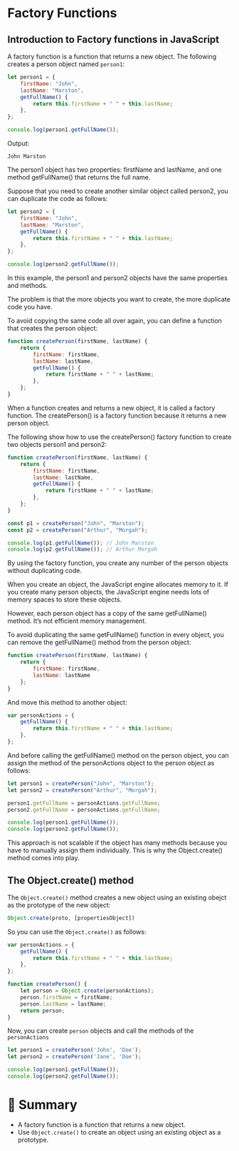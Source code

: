 # Factory Functions 

## Introduction to Factory functions in JavaScript

A factory function is a function that returns a new object. The following creates a person object named `person1`:

```js
let person1 = {
    firstName: "John",
    lastName: "Marston",
    getFullName() {
        return this.firstName + " " + this.lastName;
    },
};

console.log(person1.getFullName());
```

Output:

```
John Marston
```

The person1 object has two properties: firstName and lastName, and one method getFullName() that returns the full name.

Suppose that you need to create another similar object called person2, you can duplicate the code as follows:

```js
let person2 = {
    firstName: "John",
    lastName: "Marston",
    getFullName() {
        return this.firstName + " " + this.lastName;
    },
};

console.log(person2.getFullName());
```

In this example, the person1 and person2 objects have the same properties and methods.

The problem is that the more objects you want to create, the more duplicate code you have.

To avoid copying the same code all over again, you can define a function that creates the person object:

```js
function createPerson(firstName, lastName) {
    return {
        firstName: firstName,
        lastName: lastName,
        getFullName() {
            return firstName + " " + lastName;
        },
    };
}
```

When a function creates and returns a new object, it is called a factory function. The createPerson() is a factory function because it returns a new person object.

The following show how to use the createPerson() factory function to create two objects person1 and person2:

```js
function createPerson(firstName, lastName) {
    return {
        firstName: firstName,
        lastName: lastName,
        getFullName() {
            return firstName + " " + lastName;
        },
    };
}

const p1 = createPerson("John", "Marston");
const p2 = createPerson("Arthur", "Morgah");

console.log(p1.getFullName()); // John Marston
console.log(p2.getFullName()); // Arthur Morgah
```

By using the factory function, you create any number of the person objects without duplicating code.

When you create an object, the JavaScript engine allocates memory to it. If you create many person objects, the JavaScript engine needs lots of memory spaces to store these objects.

However, each person object has a copy of the same getFullName() method. It’s not efficient memory management.

To avoid duplicating the same getFullName() function in every object, you can remove the getFullName() method from the person object:

```js
function createPerson(firstName, lastName) {
    return {
        firstName: firstName,
        lastName: lastName
    };
}
```

And move this method to another object:

```js
var personActions = {
    getFullName() {
        return this.firstName + " " + this.lastName;
    },
};
```

And before calling the getFullName() method on the person object, you can assign the method of the personActions object to the person object as follows:

```js
let person1 = createPerson("John", "Marston");
let person2 = createPerson("Arthur", "Morgah");

person1.getFullName = personActions.getFullName;
person2.getFullName = personActions.getFullName;

console.log(person1.getFullName());
console.log(person2.getFullName());
```

This approach is not scalable if the object has many methods because you have to manually assign them individually. This is why the Object.create() method comes into play.

## The Object.create() method

The `Object.create()` method creates a new object using an existing obejct as the prototype of the new object:

```js
Object.create(proto, [propertiesObject])
```

So you can use the `Object.create()` as follows:

```js
var personActions = {
    getFullName() {
        return this.firstName + " " + this.lastName;
    },
};

function createPerson() {
    let person = Object.create(personActions);
    person.firstName = firstName;
    person.lastName = lastName;
    return person;
}
```

Now, you can create `person` objects and call the methods of the `personActions`

```js
let person1 = createPerson('John', 'Doe');
let person2 = createPerson('Jane', 'Doe');

console.log(person1.getFullName());
console.log(person2.getFullName());
```

# :memo: Summary

- A factory function is a function that returns a new object.
- Use `Object.create()` to create an object using an existing object as a prototype.
